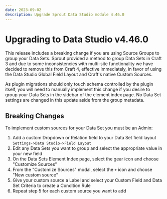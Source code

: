 ```yaml
---
date: 2023-09-02
description: Upgrade Sprout Data Studio module 4.46.0
---
```


# Upgrading to Data Studio v4.46.0

This release includes a breaking change if you are using Source Groups to group your Data Sets. Sprout provided a method to group Data Sets in Craft 3 and due to some inconsistencies with multi-site functionality we have decided to remove this from Craft 4, effective immediately, in favor of using the Data Studio Global Field Layout and Craft's native Custom Sources.

As plugin migrations should only touch schema controlled by the plugin itself, you will need to manually implement this change if you desire to group your Data Sets in the sidebar of the element index page. No Data Set settings are changed in this update aside from the group metadata.

## Breaking Changes

To implement custom sources for your Data Set you must be an Admin:

1. Add a custom Dropdown or Relation field to your Data Set field layout `Settings->Data Studio->Field Layout`
2. Edit any Data Sets you want to group and select the appropriate value in your new field
3. On the Data Sets Element Index page, select the gear icon and choose "Customize Sources"
4. From the "Customize Sources" modal, select the `+` icon and choose "New custom source"
5. Give your custom source a Label and select your Custom Field and Data Set Criteria to create a Condition Rule
6. Repeat step 5 for each custom source you want to add
 


